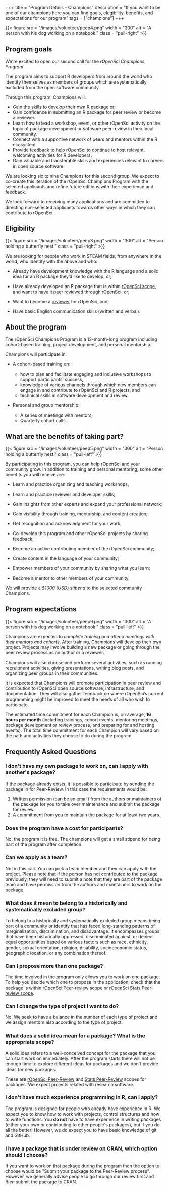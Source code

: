+++
title = "Program Details - Champions"
description = "If you want to be one of our champions here you can find goals, elegibility, benefits, and expectations for our program"
tags = ["champions"]
+++

{{< figure src = "/images/volunteer/peep4.png" width = "300" alt = "A person with his dog working on a notebook." class = "pull-right" >}}

## Program goals

We're excited to open our second call for the _rOpenSci Champions Program_!

The program aims to support R developers from around the world who identify themselves as members of groups which are systematically excluded from the open software community.

Through this program, Champions will:

* Gain the skills to develop their own R package or;
* Gain confidence in submitting an R package for peer review or become a reviewer.
* Learn how to lead a workshop, event, or other rOpenSci activity on the topic of package development or software peer review in their local community.
* Connect with a supportive network of peers and mentors within the R ecosystem.
* Provide feedback to help rOpenSci to continue to host relevant, welcoming activities for R developers.
* Gain valuable and transferable skills and experiences relevant to careers in open source software.

We are looking six to nine Champions for this second group. We expect to co-create this iteration of the rOpenSci Champions Program with the selected applicants and refine future editions with their experience and feedback.

We look forward to receiving many applications and are committed to directing non-selected applicants towards other ways in which they can contribute to rOpenSci.


## Eligibility

{{< figure src = "/images/volunteer/peep3.png" width = "300" alt = "Person holding a butterfly nest." class = "pull-right" >}}

We are looking for people who work in STEAM fields, from anywhere in the world, who identify with the above and who:

* Already have development knowledge with the R language and a solid idea for an R package they’d like to develop, or;

* Have already developed an R package that is within [rOpenSci scope](https://devguide.ropensci.org/policies.html?q=scope#aims-and-scope), and want to have it [peer reviewed](/software-review/) through rOpenSci, or;

* Want to become a [reviewer](https://devguide.ropensci.org/reviewerguide.html) for rOpenSci, and;

* Have basic English communication skills (written and verbal).


## About the program

The rOpenSci Champions Program is a 12-month-long program including cohort-based training, project development, and personal mentorship.

Champions will participate in:

* A cohort-based training on:

    - how to plan and facilitate engaging and inclusive workshops to support participants’ success,
    - knowledge of various channels through which new members can engage in and contribute to rOpenSci and R projects, and
    - technical skills in software development and review.

* Personal and group mentorship:

    - A series of meetings with mentors;
    - Quarterly cohort calls.


## What are the benefits of taking part? 

{{< figure src = "/images/volunteer/peep5.png" width = "300" alt = "Person holding a butterfly nest." class = "pull-left" >}}

By participating in this program, you can help rOpenSci and your community grow. In addition to training and personal mentoring, some other benefits you will receive are:

* Learn and practice organizing and teaching workshops;

* Learn and practice reviewer and developer skills;

* Gain insights from other experts and expand your professional network;

* Gain visibility through training, mentorship, and content creation;

* Get recognition and acknowledgment for your work;

* Co-develop this program and other rOpenSci projects by sharing feedback;

* Become an active contributing member of the rOpenSci community;

* Create content in the language of your community;

* Empower members of your community by sharing what you learn;

* Become a mentor to other members of your community.

We will provide a _$1000 (USD) stipend_ to the selected community Champions.


## Program expectations

{{< figure src = "/images/volunteer/peep6.png" width = "300" alt = "A person with his dog working on a notebook." class = "pull-left" >}}

Champions are expected to _complete training and attend meetings with their mentors and cohorts_. After training, Champions will develop their own project. Projects may involve building a new package or going through the peer review process as an author or a reviewer.

Champions will also choose and perform several activities, such as running recruitment activities, giving presentations, writing blog posts, and organizing peer groups in their communities.

It is expected that Champions will promote participation in peer review and contribution to rOpenSci open source software, infrastructure, and documentation. They will also gather feedback on where rOpenSci’s current programming might be improved to meet the needs of all who wish to participate.

The estimated time commitment for each Champion is, on average, __16 hours per month__  (including trainings, cohort events, mentoring meetings, package development or review process, and preparing for and hosting events). The total time commitment for each Champion will vary based on the path and activities they choose to do during the program.

## Frequently Asked Questions

### I don't have my own package to work on, can I apply with another's package?

If the package already exists, it is possible to participate by sending the package in for Peer-Review. In this case the requirements would be:
1) Written permission (can be an email) from the authors or maintainers of the package for you to take over maintenance and submit the package for review.
2) A commitment from you to maintain the package for at least two years.

### Does the program have a cost for participants?

No, the program it is free.  The champions will get a small stipend for being part of the program after completion.

### Can we apply as a team?

Not in this call.  You can pick a team member and they can apply with the project. 
Please note that if the person has not contributed to the package previously, they will need to submit a note that they are part of the package team and have permission from the authors and maintainers to work on the package.

### What does it mean to belong to a historically and systematically excluded group?

To belong to a historically and systematically excluded group means being part of a community or identity that has faced long-standing patterns of marginalization, discrimination, and disadvantage. It encompasses groups that have been historically oppressed, discriminated against, or denied equal opportunities based on various factors such as race, ethnicity, gender, sexual orientation, religion, disability, socioeconomic status, geographic location, or any combination thereof.

### Can I propose more than one package?

The time involved in the program only allows you to work on one package. To help you decide which one to propose in the application, check that the package is within [rOpenSci Peer-review scope](https://devguide.ropensci.org/policies.html?q=scope#aims-and-scope) or [rOpenSci Stats Peer-review scope](https://ropensci.org/stat-software-review/).

### Can I change the type of project I want to do?

No. We seek to have a balance in the number of each type of project and we assign mentors also according to the type of project.    

### What does a solid idea mean for a package? What is the appropriate scope? 

A solid idea refers to a well-conceived concept for the package that you can start work on immediately. After the program starts there will not be enough time to explore different ideas for packages and we don't provide ideas for new packages. 

These are [rOpenSci Peer-Review](https://devguide.ropensci.org/policies.html?q=scope#aims-and-scope) and [Stats Peer-Review](https://ropensci.org/stat-software-review/) scopes for packages. We expect projects related with research software. 

### I don't have much experience programming in R, can I apply?

The program is designed for people who already have experience in R. We expect you to know how to work with projects, control structures and how to write functions. You **do not** have to have experience in writing packages (either your own or contributing to other people's packages), but if you do all the better! However, we do expect you to have basic knowledge of git and GitHub. 

### I have a package that is under review on CRAN, which option should I choose?

If you want to work on that package during the program then the option to choose would be "Submit your package to the Peer-Review process". However, we generally advise people to go through our review first and *then* submit the package to CRAN.
